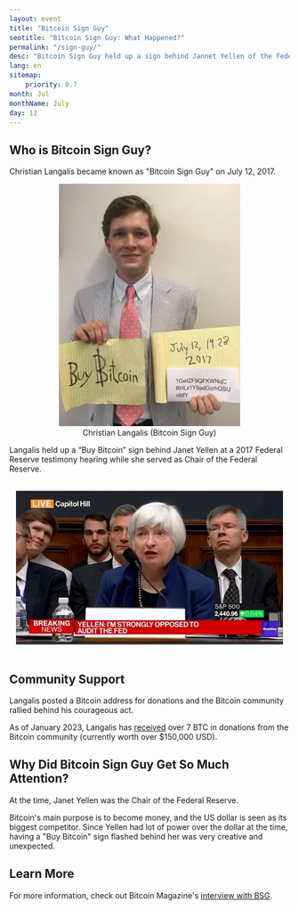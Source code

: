 ```yaml
---
layout: event
title: "Bitcoin Sign Guy"
seotitle: "Bitcoin Sign Guy: What Happened?"
permalink: "/sign-guy/"
desc: "Bitcoin Sign Guy held up a sign behind Jannet Yellen of the Federal Reserve as she was speaking." 
lang: en
sitemap:
    priority: 0.7
month: Jul
monthName: July
day: 12
---
```


## Who is Bitcoin Sign Guy? 

Christian Langalis became known as "Bitcoin Sign Guy" on July 12, 2017.

<center><img alt="bitcoin sign guy" src="/img/signguy.jpg" />
<div class="kb-helper">Christian Langalis (Bitcoin Sign Guy)</div>
</center>

Langalis held up a “Buy Bitcoin” sign behind Janet Yellen at a 2017 Federal Reserve testimony hearing while she served as Chair of the Federal Reserve.

<br>
<center><img alt="bitcoin sign guy" src="/img/signgif.gif" />
</center>
<br>


## Community Support

Langalis posted a Bitcoin address for donations and the Bitcoin community rallied behind his courageous act. 

As of January 2023, Langalis has [received](https://www.blockchain.com/explorer/addresses/btc/1GwtZF9QFKWNqCRHLx1Y9adGcrhQSUnNfY) over 7 BTC in donations from the Bitcoin community (currently worth over $150,000 USD).

## Why Did Bitcoin Sign Guy Get So Much Attention?

At the time, Janet Yellen was the Chair of the Federal Reserve. 

Bitcoin's main purpose is to become money, and the US dollar is seen as its biggest competitor. Since Yellen had lot of power over the dollar at the time, having a "Buy Bitcoin" sign flashed behind her was very creative and unexpected.  

## Learn More

For more information, check out Bitcoin Magazine's [interview with BSG](https://bitcoinmagazine.com/culture/interview-escaping-the-cloud-with-bitcoin-sign-guy). 